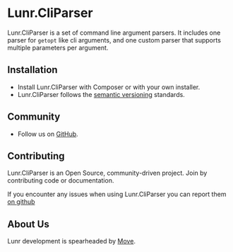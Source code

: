 # Lunr.CliParser

Lunr.CliParser is a set of command line argument parsers. It includes one parser for
`getopt` like cli arguments, and one custom parser that supports multiple parameters per argument.

Installation
------------

* Install Lunr.CliParser with Composer or with your own installer.
* Lunr.CliParser follows the [semantic versioning][2] standards.

Community
---------

* Follow us on [GitHub][3].

Contributing
------------

Lunr.CliParser is an Open Source, community-driven project. Join by contributing code or documentation.

If you encounter any issues when using Lunr.CliParser you can report them [on github][4]

About Us
--------

Lunr development is spearheaded by [Move][1].

  [1]: https://moveagency.com
  [2]: https://semver.org
  [3]: https://github.com/lunr-php/lunr.cliparser
  [4]: https://github.com/lunr-php/lunr.cliparser/issues
